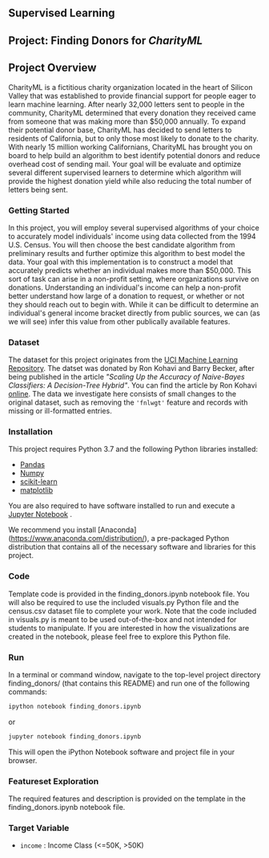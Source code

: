 ## Supervised Learning
## Project: Finding Donors for *CharityML*

## Project Overview
CharityML is a fictitious charity organization located in the heart of Silicon Valley that was established to provide financial support for people eager to learn machine learning. After nearly 32,000 letters sent to people in the community, CharityML determined that every donation they received came from someone that was making more than $50,000 annually. To expand their potential donor base, CharityML has decided to send letters to residents of California, but to only those most likely to donate to the charity. With nearly 15 million working Californians, CharityML has brought you on board to help build an algorithm to best identify potential donors and reduce overhead cost of sending mail. Your goal will be evaluate and optimize several different supervised learners to determine which algorithm will provide the highest donation yield while also reducing the total number of letters being sent.

### Getting Started
In this project, you will employ several supervised algorithms of your choice to accurately model individuals' income using data collected from the 1994 U.S. Census. You will then choose the best candidate algorithm from preliminary results and further optimize this algorithm to best model the data. Your goal with this implementation is to construct a model that accurately predicts whether an individual makes more than $50,000. This sort of task can arise in a non-profit setting, where organizations survive on donations. Understanding an individual's income can help a non-profit better understand how large of a donation to request, or whether or not they should reach out to begin with. While it can be difficult to determine an individual's general income bracket directly from public sources, we can (as we will see) infer this value from other publically available features.

### Dataset

The dataset for this project originates from the [UCI Machine Learning Repository](https://archive.ics.uci.edu/ml/datasets/Census+Income). The datset was donated by Ron Kohavi and Barry Becker, after being published in the article _"Scaling Up the Accuracy of Naive-Bayes Classifiers: A Decision-Tree Hybrid"_. You can find the article by Ron Kohavi [online](https://www.aaai.org/Papers/KDD/1996/KDD96-033.pdf). The data we investigate here consists of small changes to the original dataset, such as removing the `'fnlwgt'` feature and records with missing or ill-formatted entries.

### Installation
This project requires Python 3.7 and the following Python libraries installed:

- [Pandas](https://pandas.pydata.org/)
- [Numpy](https://numpy.org/)
- [scikit-learn](https://scikit-learn.org/stable/)
- [matplotlib](https://matplotlib.org/)

You are also required to have software installed to run and execute a [Jupyter Notebook](https://jupyter.org/) .

We recommend you install [Anaconda] (https://www.anaconda.com/distribution/), a pre-packaged Python distribution that contains all of the necessary software and libraries for this project.

### Code
Template code is provided in the finding_donors.ipynb notebook file. You will also be required to use the included visuals.py Python file and the census.csv dataset file to complete your work. Note that the code included in visuals.py is meant to be used out-of-the-box and not intended for students to manipulate. If you are interested in how the visualizations are created in the notebook, please feel free to explore this Python file.

### Run

In a terminal or command window, navigate to the top-level project directory finding_donors/ (that contains this README) and run one of the following commands:


```bash
ipython notebook finding_donors.ipynb
```  
or
```bash
jupyter notebook finding_donors.ipynb
```

This will open the iPython Notebook software and project file in your browser.

### Featureset Exploration
The required features and description is provided on the template in the finding_donors.ipynb notebook file. 
### Target Variable
- `income` : Income Class (<=50K, >50K)


